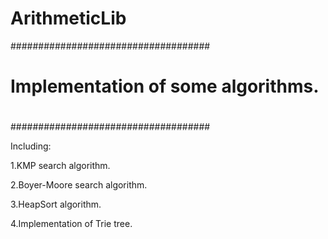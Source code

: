 ArithmeticLib
=============
		
####################################
#
# Implementation of some algorithms.
#
####################################

Including:

1.KMP search algorithm.

2.Boyer-Moore search algorithm.

3.HeapSort algorithm.

4.Implementation of Trie tree.


